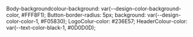 Body-backgroundcolour-background: var(--design-color-background-color, #FFF8F1);
Button-border-radius: 5px;
background: var(--design-color-color-1, #F05830);
LogoColur-color: #236E57;
HeaderColour-color: var(--text-color-black-1, #0D0D0D);
